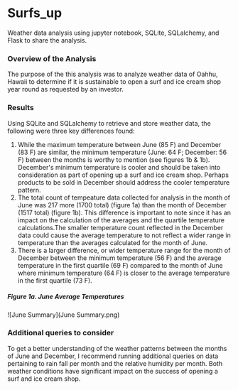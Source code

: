 # Surfs_up
Weather data analysis using jupyter notebook, SQLite, SQLalchemy, and Flask to share the analysis.
### Overview of the Analysis
The purpose of the this analysis was to analyze weather data of Oahhu, Hawaii to determine if it is sustainable to open a surf and ice cream  shop year round as requested by an investor. 

### Results
Using SQLite and SQLalchemy to retrieve and store weather data, the following were three key differences found:
1. While the maximum temperature between June (85 F) and December (83 F) are similar, the minimum temperature (June: 64 F; December: 56 F) between the months is worthy to mention (see figures 1b & 1b). December's minimum temperature is cooler and should be taken into consideration as part of opening up a surf and ice cream shop. Perhaps products to be sold in December should address the cooler temperature pattern.
2. The total count of tempeature data collected for analysis in the month of June was 217 more (1700 total) (figure 1a) than the month of December (1517 total) (figure 1b). This difference is important to note since it has an impact on the calculation of the averages and the quartile temperature calculations.The smaller temperature count reflected in the December data could cause the average temperature to not reflect a wider range in temperature than the averages calculated for the month of June.
3. There is a larger difference, or wider temperature range for the month of December between the minimum temperature (56 F) and the average temperature in the first quartile (69 F) compared to the month of June where minimum temperature (64 F) is closer to the average temperature in the first quartile (73 F).

##### Figure 1a. June Average Temperatures
![June Summary](June Summary.png)

### Additional queries to consider
To get a better understanding of the weather patterns between the months of June and December, I recommend running additional queries on data pertaining to rain fall per month and the relative humidity per month. Both weather conditions have significant impact on the success of opening a surf and ice cream shop.
